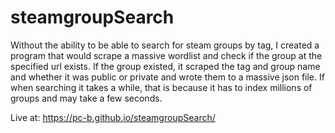 # steamgroupSearch
Without the ability to be able to search for steam groups by tag, I created a program that would scrape a massive wordlist and check if the group at the specified url exists. If the group existed, it scraped the tag and group name and whether it was public or private and wrote them to a massive json file. If when searching it takes a while, that is because it has to index millions of groups and may take a few seconds.

Live at: https://pc-b.github.io/steamgroupSearch/
